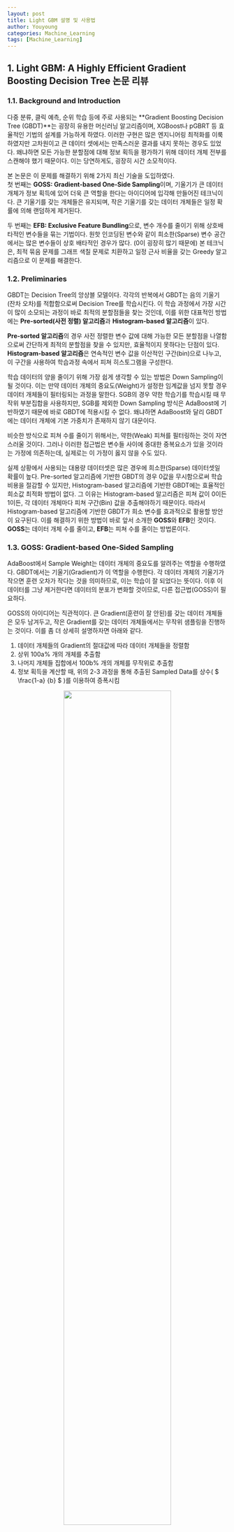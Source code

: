 ```yaml
---
layout: post
title: Light GBM 설명 및 사용법
author: Youyoung
categories: Machine_Learning
tags: [Machine_Learning]
---
```


## 1. Light GBM: A Highly Efficient Gradient Boosting Decision Tree 논문 리뷰  
### 1.1. Background and Introduction  
다중 분류, 클릭 예측, 순위 학습 등에 주로 사용되는 **Gradient Boosting Decision Tree (GBDT)**는 굉장히 유용한 머신러닝 알고리즘이며, XGBoost나 pGBRT 등 효율적인 기법의 설계를 가능하게 하였다. 이러한 구현은 많은 엔지니어링 최적화를 이룩하였지만 고차원이고 큰 데이터 셋에서는 만족스러운 결과를 내지 못하는 경우도 있었다. 왜냐하면 모든 가능한 분할점에 대해 정보 획득을 평가하기 위해 데이터 개체 전부를 스캔해야 했기 때문이다. 이는 당연하게도, 굉장히 시간 소모적이다.  
  
본 논문은 이 문제를 해결하기 위해 2가지 최신 기술을 도입하였다.  
첫 번째는 **GOSS: Gradient-based One-Side Sampling**이며, 기울기가 큰 데이터 개체가 정보 획득에 있어 더욱 큰 역할을 한다는 아이디어에 입각해 만들어진 테크닉이다. 큰 기울기를 갖는 개체들은 유지되며, 작은 기울기를 갖는 데이터 개체들은 일정 확률에 의해 랜덤하게 제거된다.  
  
두 번째는 **EFB: Exclusive Feature Bundling**으로, 변수 개수를 줄이기 위해 상호배타적인 변수들을 묶는 기법이다. 원핫 인코딩된 변수와 같이 희소한(Sparse) 변수 공간에서는 많은 변수들이 상호 배타적인 경우가 많다. (0이 굉장히 많기 때문에) 본 테크닉은, 최적 묶음 문제를 그래프 색칠 문제로 치환하고 일정 근사 비율을 갖는 Greedy 알고리즘으로 이 문제를 해결한다.  

### 1.2. Preliminaries  
GBDT는 Decision Tree의 앙상블 모델이다. 각각의 반복에서 GBDT는 음의 기울기(잔차 오차)를 적합함으로써 Decision Tree를 학습시킨다. 이 학습 과정에서 가장 시간이 많이 소모되는 과정이 바로 최적의 분할점들을 찾는 것인데, 이를 위한 대표적인 방법에는 **Pre-sorted(사전 정렬) 알고리즘**과 **Histogram-based 알고리즘**이 있다.  
  
**Pre-sorted 알고리즘**의 경우 사전 정렬한 변수 값에 대해 가능한 모든 분할점을 나열함으로써 간단하게 최적의 분할점을 찾을 수 있지만, 효율적이지 못하다는 단점이 있다. **Histogram-based 알고리즘**은 연속적인 변수 값을 이산적인 구간(bin)으로 나누고, 이 구간을 사용하여 학습과정 속에서 피쳐 히스토그램을 구성한다.  
  
학습 데이터의 양을 줄이기 위해 가장 쉽게 생각할 수 있는 방법은 Down Sampling이 될 것이다. 이는 만약 데이터 개체의 중요도(Weight)가 설정한 임계값을 넘지 못할 경우 데이터 개체들이 필터링되는 과정을 말한다. SGB의 경우 약한 학습기를 학습시킬 때 무작위 부분집합을 사용하지만, SGB를 제외한 Down Sampling 방식은 AdaBoost에 기반하였기 때문에 바로 GBDT에 적용시킬 수 없다. 왜냐하면 AdaBoost와 달리 GBDT에는 데이터 개체에 기본 가중치가 존재하지 않기 대문이다.  
  
비슷한 방식으로 피쳐 수를 줄이기 위해서는, 약한(Weak) 피쳐를 필터링하는 것이 자연스러울 것이다. 그러나 이러한 접근법은 변수들 사이에 중대한 중복요소가 있을 것이라는 가정에 의존하는데, 실제로는 이 가정이 옳지 않을 수도 있다.  
  
실제 상황에서 사용되는 대용량 데이터셋은 많은 경우에 희소한(Sparse) 데이터셋일 확률이 높다. Pre-sorted 알고리즘에 기반한 GBDT의 경우 0값을 무시함으로써 학습 비용을 절감할 수 있지만, Histogram-based 알고리즘에 기반한 GBDT에는 효율적인 희소값 최적화 방법이 없다. 그 이유는 Histogram-based 알고리즘은 피쳐 값이 0이든 1이든, 각 데이터 개체마다 피쳐 구간(Bin) 값을 추출해야하기 때문이다. 따라서 Histogram-based 알고리즘에 기반한 GBDT가 희소 변수를 효과적으로 활용할 방안이 요구된다. 이를 해결하기 위한 방법이 바로 앞서 소개한 **GOSS**와 **EFB**인 것이다. **GOSS**는 데이터 개체 수를 줄이고, **EFB**는 피쳐 수를 줄이는 방법론이다.  
  
### 1.3. GOSS: Gradient-based One-Sided Sampling  
AdaBoost에서 Sample Weight는 데이터 개체의 중요도를 알려주는 역할을 수행하였다. GBDT에서는 기울기(Gradient)가 이 역할을 수행한다. 각 데이터 개체의 기울기가 작으면 훈련 오차가 작다는 것을 의미하므로, 이는 학습이 잘 되었다는 뜻이다. 이후 이 데이터를 그냥 제거한다면 데이터의 분포가 변화할 것이므로, 다른 접근법(GOSS)이 필요하다.  
  
GOSS의 아이디어는 직관적이다. 큰 Gradient(훈련이 잘 안된)를 갖는 데이터 개체들은 모두 남겨두고, 작은 Gradient를 갖는 데이터 개체들에서는 무작위 샘플링을 진행하는 것이다. 이를 좀 더 상세히 설명하자면 아래와 같다.  

1) 데이터 개체들의 Gradient의 절대값에 따라 데이터 개체들을 정렬함  
2) 상위 100a% 개의 개체를 추출함  
3) 나머지 개체들 집합에서 100b% 개의 개체를 무작위로 추출함  
4) 정보 획득을 계산할 때, 위의 2-3 과정을 통해 추출된 Sampled Data를 상수( $ \frac{1-a} {b} $ )를 이용하여 증폭시킴  
  
<center><img src="/public/img/Machine_Learning/2019-12-09-Light GBM/01.JPG" width="70%"></center>  

위 그림에 대하여 추가적으로 부연설명을 하면,  
**topN, randN**은 2, 3 과정에서 뽑는 개수를 의미하며,  
**topSet, randSet** 은 2, 3 과정에서 뽑힌 데이터 개체 집합을 의미한다.  
**w[randSet] x= fact**은 증폭 벡터를 구성하는 과정으로, 증폭 벡터는 randSet에 해당하는 원소는 fact 값을 가지고, 나머지 원소는 1의 값을 가지는 벡터이다.  

마지막으로 **L: Weak Learner**에 저장된 정보는, 훈련데이터, Loss, 증폭된 w벡터로 정리할 수 있겠다.  

### 1.4. EFB: Exclusive Feature Bundling  
희소한 변수 공간의 특성에 따라 배타적인 변수들을 하나의 변수로 묶을 수 있다. 그리고 이를 배타적 변수 묶음(Exclusive Feature Bundle)이라고 부른다. 정교하게 디자인된 변수 탐색 알고리즘을 통해, 각각의 변수들로 했던 것과 마찬가지로 변수 묶음들로부터도 동일한 변수 히스토그램들을 생성할 수 있게 된다.  

이제 1) 어떤 변수들이 함께 묶여야 하는지 정해야 하며, 2) 어떻게 묶음을 구성할 것인가에 대해 알아볼 것이다.  

**정리**: 변수들을 가장 적은 수의 배타적 묶음으로 나누는 문제는 NP-hard이다.  
(NP-hard의 뜻을 알아보기 위해서는 [이곳](https://wkdtjsgur100.github.io/P-NP/)을 참조하길 바란다.)  
  
**증명**: 그래프 색칠 문제를 본 논문의 문제로 환원한다. 그래프 색칠 문제는 NP-hard이므로 우리는 결론은 추론 가능하다.  

$ G = (V, E) $ 라는 임의의 그래프가 있다고 하자. 이 G의 발생 행렬(Incidence Matrix)의 **행**들이 우리 문제의 **변수**에 해당한다. 위 정리에서 최적의 묶음 전략을 찾는 것은 NP-hard라고 하였는데, 이는 다항 시간 안에 정확한 해를 구하는 것이 불가능하다는 의미이다. 따라서 좋은 근사 알고리즘을 찾기 위해서는 최적 묶음 문제를 그래프 색칠 문제로 치환해야 한다. 이 치환은 **변수(feature)**들을 **꼭짓점(vertices)**으로 간주하고 만약 두 변수가 상호배타적일 경우 그들 사이에 **변(edge)**을 추가하는 방식으로 이루어진다. 이후 Greedy 알고리즘을 사용한다.  

1)에 관한 알고리즘을 설명하자면 다음과 같다.  
> - 각 변마다 가중치가 있는 그래프를 구성하는데, 여기서 가중치는 변수들간의 **충돌(conflicts)**을 의미한다. 여기서 충돌이란 non-zero value가 동시에 존재하여 상호배타적이지 않은 상황을 의미한다.  
> - 그래프 내에 있는 꼭짓점 차수에 따라 내림차순으로 변수들을 정렬한다.  
> - 정렬한 리스트에 있는 각 변수를 확인하면서 이들을 작은 충돌(γ로 제어함)이 있는 기존 묶음에 할당하거나, 새로운 묶음을 만든다.  

<center><img src="/public/img/Machine_Learning/2019-12-09-Light GBM/02.JPG" width="70%"></center>  

이 알고리즘의 시간 복잡도는 변수들의 개수의 제곱에 해당하며, 이는 나름 괜찮은 수준이지만 만약 변수들의 수가 매우 많다면 개선이 필요하다고 판단된다. 따라서 본 논문은 그래프를 직접 구성하지 않고 0이 아닌 값의 개수에 따라 정렬하는 방식(0이 아닌 값이 많을 수록 충돌을 일으킬 확률이 높으므로)으로 알고리즘을 수정하였다.  
  
2)에 관해서 이야기하자면, 가장 중요한 것은 변수 묶음들로부터 원래(original) 변수들의 값을 식별할 수 있어야 한다는 것이다. Histogram-based 알고리즘은 변수의 연속적인 값 대신 이산적인 구간(bin)을 저장하므로, 배타적 변수들을 각각 다른 구간에 두어 변수 묶음을 구성할 수 있다. 이는 변수의 원래 값에 offset을 더하는 것으로 이루어 질 수 있다.  

예를 들어 변수 묶음에 변수 2개가 속한다고 할 때,  
원래 변수 A는 [0, 10)의 값을 취하고, 원래 변수 B는 [0, 20)의 값을 취한다.  
이대로 두면 [0, 10) 범위 내에서 두 변수는 겹칠 것이므로,  
변수 B에 offset 10을 더하여 가공한 변수가 [10, 30)의 값을 취하게 한다.  
이후 A, B를 병합하고 [0, 30] 범위의 변수 묶음을 사용하여 기존의 변수 A, B를 대체한다.  

<center><img src="/public/img/Machine_Learning/2019-12-09-Light GBM/04.JPG" width="70%"></center>  

<center><img src="/public/img/Machine_Learning/2019-12-09-Light GBM/03.JPG" width="70%"></center>  

---
## 2. Light GBM 적용  
본 글에서는 Kaggle-Santander 데이터를 이용하여 간단한 적용 예시를 보이도록 하겠다. 초기에 lightgbm은 독자적인 모듈로 설계되었으나 편의를 위해 scikit-learn wrapper로 호환이 가능하게 추가로 설계되었다. 본 글에서는 scikit-learn wrapper Light GBM을 기준으로 설명할 것이다.  
```python
# Santander Data
   ID  var3  var15   ...    saldo_medio_var44_ult3     var38  TARGET
0   1     2     23   ...                       0.0  39205.17       0
1   3     2     34   ...                       0.0  49278.03       0
2   4     2     23   ...                       0.0  67333.77       0
[3 rows x 371 columns]
```

**n_estimators** 파라미터는 반복 수행하는 트리의 개수를 의미한다. 너무 크게 지정하면 학습 시간이 오래 걸리고 과적합이 발생할 수 있으니, 파라미터 튜닝 시에는 크지 않은 숫자로 지정하는 것이 좋다. **num_leaves** 파라미터는 하나의 트리가 가질 수 있는 최대 리프의 개수인데, 이 개수를 높이면 정확도는 높아지지만 트리의 깊이가 커져 모델의 복잡도가 증가한다는 점에 유의해야 한다.  

먼저 기본적인 모델을 불러온다.  
```python
from lightgbm import LGBMClassifier
lgbm = LGBMClassifier(n_estimators=200)
```

[공식문서](https://lightgbm.readthedocs.io/en/latest/Parameters-Tuning.html)을 참조하면 아래와 같은 몇몇 주의사항을 볼 수 있다.  

> Light GBM은 leaf-wise 방식을 취하고 있기 때문에 수렴이 굉장히 빠르지만, 파라미터 조정에 실패할 경우 과적합을 초래할 수 있다.  

**max_depth** 파라미터는 트리의 최대 깊이를 의미하는데, 위에서 설명한 **num_leaves** 파라미터와 중요한 관계를 지닌다. 과적합을 방지하기 위해 **num_leaves**는 2^(**max_depth**)보다 작아야 한다. 예를 들어 **max_depth**가 7이기 때문에, 2^(**max_depth**)=98이 되는데, 이 때 num_leaves를 이보다 작은 70~80 정도로 설정하는 것이 낫다.  

**min_child_samples** 파라미터는 최종 결정 클래스인 Leaf Node가 되기 위해서 최소한으로 필요한 데이터 개체의 수를 의미하며, 과적합을 제어하는 파라미터이다. 이 파라미터의 최적값은 훈련 데이터의 개수와 **num_leaves**에 의해 결정된다. 너무 큰 숫자로 설정하면 under-fitting이 일어날 수 있으며, 아주 큰 데이터셋이라면 적어도 수백~수천 정도로 가정하는 것이 편리하다.  

**sub_sample** 파라미터는 과적합을 제어하기 위해 데이터를 샘플링하는 비율을 의미한다.  

지금까지 설명한 **num_leaves**, **max_depth**, **min_child_samples**, **sub_sample** 파라미터가 Light GBM 파라미터 튜닝에 있어서 가장 중요한 파라미터들이다. 이들은 하나씩 튜닝할 수도 있고, 한 번에 튜닝할 수도 있다. 학습 데이터의 성격과 여유 시간에 따라 선택해야 한다. 이들에 대한 최적값을 어느 정도 확보했다면, 다음 단계로 넘어가도 좋다.  

**colsample_bytree** 파라미터는 개별 트리를 학습할 때마다 무작위로 선택하는 피쳐의 비율을 제어한다. **reg_alpha**는 L1 규제를, **reg_lambda**는 L2 규제를 의미한다. 이들은 과적합을 제어하기에 좋은 옵션들이다.  

**learning_rate**은 후반부에 건드리는 것이 좋은데, 초반부터 너무 작은 학습률을 지정하면 효율이 크게 떨어질 수 있기 때문이다. 정교한 결과를 위해, 마지막 순간에 더욱 좋은 결과를 도출하기 위해 영혼까지 끌어모으고 싶다면, **learning_rate**는 낮추고 **num_estimators**는 크게 하여 최상의 결과를 내보도록 하자.  

다음은 위에서 처음 소개한 Santander Data를 바탕으로 한 예시이다.   
```python
params = {'max_depth': [10, 15, 20],
          'min_child_samples': [20, 40, 60],
          'subsample': [0.8, 1]}

grid = GridSearchCV(lgbm, param_grid=params)
grid.fit(X_train, Y_train, early_stopping_rounds=100, eval_metric='auc',
         eval_set=[(X_train, Y_train), (X_val, Y_val)])

print("최적 파라미터: ", grid.best_params_)
lgbm_roc_score = roc_auc_score(Y_test, grid.predict_proba(X_test)[:, 1], average='macro')
print("ROC AUC: {0:.4f}".format(lgbm_roc_score))

# 위 결과를 적용하여 재학습
lgbm = LGBMClassifier(n_estimators=1000, num_leaves=50, subsample=0.8,
                      min_child_samples=60, max_depth=20)

evals = [(X_test, Y_test)]
lgbm.fit(X_train, Y_train, early_stopping_rounds=100, eval_metric='auc',
         eval_set=evals, verbose=True)

score = roc_auc_score(Y_test, grid.predict_proba(X_test)[:, 1], average='macro')
print("ROC AUC: {0:.4f}".format(score))
```

---
## 3. Window에서 Light GBM - GPU 사용하기  
위에서 본 예시처럼, 작은 데이터셋을 이용하고 있다면 큰 문제가 없겠지만, 큰 데이터셋으로 학습을 진행할 경우 GPU의 도움이 지극히 필요한 것이 현실이다. 지금부터는 GPU를 이용하여 Light GBM을 학습시키는 과정에 대해 설명하겠다.  







---
## Reference
> [LightGBM 공식 문서](https://lightgbm.readthedocs.io/en/latest/index.html)  
> [논문](https://papers.nips.cc/paper/6907-lightgbm-a-highly-efficient-gradient-boosting-decision-tree)
> 파이썬 머신러닝 완벽 가이드, 권철민, 위키북스

